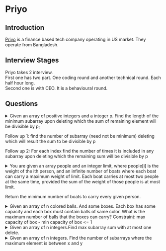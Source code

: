 # Priyo

## Introduction
[Priyo](https://www.priyo.com/) is a finance based tech company operating in US market. They operate from Bangladesh. 
## Interview Stages
Priyo takes 2 interview. \
First one has two part. One coding round and another technical round. Each half hour long. \
Second one is with CEO. It is a behavioural round. 

## Questions
<details>
<summary>
Given an array of positive integers and a integer p. Find the length of the minimum subarray upon deleting which the sum of remaining element will be divisible by p;

Follow up 1: find the number of subarray (need not be minimum) deleting which will result the sum to be divisible by p

Follow up 2: For each index find the number of times it is included in any subarray upon deleting which the remaining sum will be divisible by p
</summary>
<hr>
[Answer]
</details>

<details>
<summary>
You are given an array people and an integer limit, where people[i] is the weight of the ith person, and an infinite number of boats where each boat can carry a maximum weight of limit. 
Each boat carries at most two people at the same time, provided the sum of the weight of those people is at most limit.

Return the minimum number of boats to carry every given person.
</summary>
<hr>
[Answer]
</details>

<details>
<summary>
Given an array of n colored balls. And some boxes. Each box has some capacity and each box must contain balls of same color. What is the maximum number of balls that the boxes can carry?
Constraint: max capacity of box - min capacity of box <= 1
</summary>
<hr>
[Answer]
</details>


<details>
<summary>
Given an array of n integers.Find max subarray sum with at most one delete.
</summary>
<hr>
[Answer]
</details>

<details>
<summary>
Given an array of n integers. Find the number of subarrays where the maximum element is between x and y
</summary>
<hr>
[Answer]
</details>
